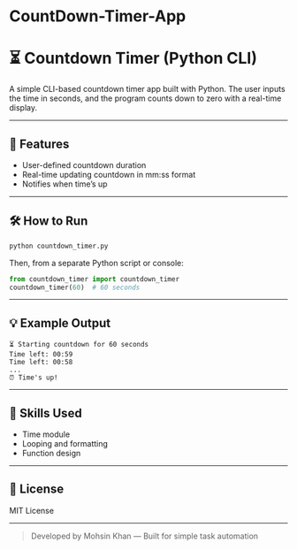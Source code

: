 # CountDown-Timer-App

# ⏳ Countdown Timer (Python CLI)

A simple CLI-based countdown timer app built with Python. The user inputs the time in seconds, and the program counts down to zero with a real-time display.

---

## 🚀 Features
- User-defined countdown duration
- Real-time updating countdown in mm:ss format
- Notifies when time’s up

---

## 🛠 How to Run
```bash
python countdown_timer.py
```

Then, from a separate Python script or console:
```python
from countdown_timer import countdown_timer
countdown_timer(60)  # 60 seconds
```

---

## 💡 Example Output
```
⏳ Starting countdown for 60 seconds
Time left: 00:59
Time left: 00:58
...
⏰ Time's up!
```

---

## 🧠 Skills Used
- Time module
- Looping and formatting
- Function design

---

## 📄 License
MIT License

---

> Developed by Mohsin Khan — Built for simple task automation

